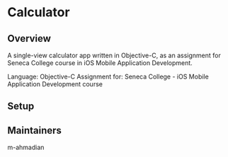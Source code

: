 # Calculator

## Overview

A single-view calculator app written in Objective-C, as an assignment for Seneca College course in iOS Mobile Application Development. 

Language: Objective-C
Assignment for: Seneca College - iOS Mobile Application Development course

## Setup

## Maintainers
m-ahmadian
